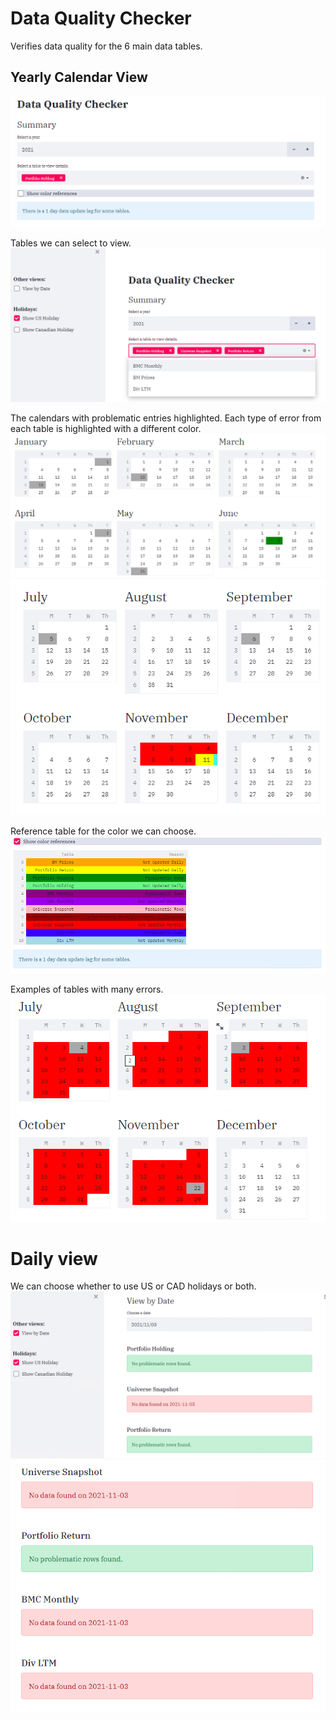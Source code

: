 # Data Quality Checker
Verifies data quality for the 6 main data tables.

## Yearly Calendar View
![Summary view](screenshot_selection.png)  
  
  Tables we can select to view.  
![Selection dropdown](screenshot_selection_dropdown.png)  


  The calendars with problematic entries highlighted. Each type of error from each table is highlighted with a different color.  
![Jan to June](prob_cal_jan_june.png)
![July to December](prob_calendar_july_decem_2021.png)  
  
  Reference table for the color we can choose.  
![Daily view selection](color_ref.png)  
  
  Examples of tables with many errors.  
  ![Daily view selection](prob_calendar_july_decem.png)  

# Daily view
We can choose whether to use US or CAD holidays or both.
![Daily view selection](daily_view_selection.png)
![Daily view selection](daily_view_messages.png)

